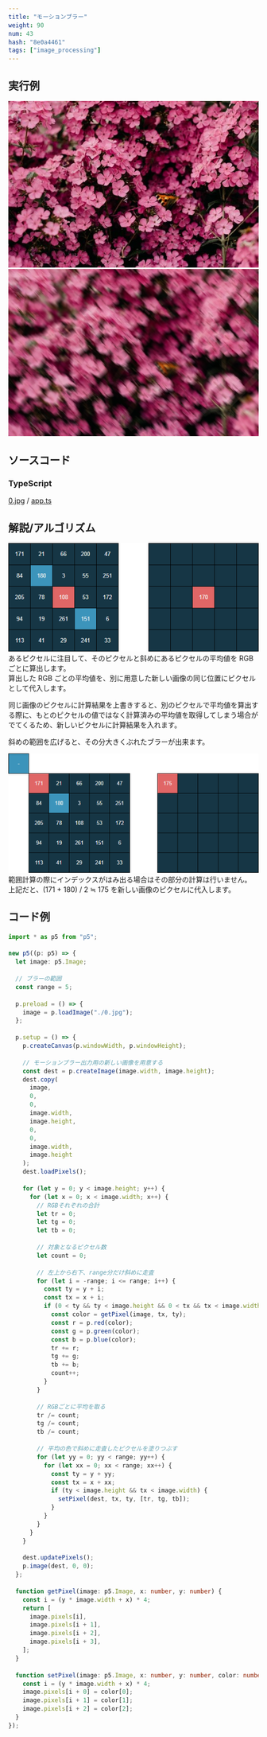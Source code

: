 ```yaml
---
title: "モーションブラー"
weight: 90
num: 43
hash: "8e0a4461"
tags: ["image_processing"]
---
```


## 実行例

![](./static/images/8e0a4461/0.jpg)
![](./static/images/8e0a4461/1.png)

## ソースコード

### TypeScript

[0.jpg](./static/code/8e0a4461/0.jpg) / [app.ts](./static/code/8e0a4461/app.ts)

## 解説/アルゴリズム

![](./static/images/8e0a4461/2.png)
あるピクセルに注目して、そのピクセルと斜めにあるピクセルの平均値を RGB ごとに算出します。  
算出した RGB ごとの平均値を、別に用意した新しい画像の同じ位置にピクセルとして代入します。

同じ画像のピクセルに計算結果を上書きすると、別のピクセルで平均値を算出する際に、もとのピクセルの値ではなく計算済みの平均値を取得してしまう場合がでてくるため、新しいピクセルに計算結果を入れます。

斜めの範囲を広げると、その分大きくぶれたブラーが出来ます。

![](./static/images/8e0a4461/3.png)
範囲計算の際にインデックスがはみ出る場合はその部分の計算は行いません。  
上記だと、(171 + 180) / 2 ≒ 175 を新しい画像のピクセルに代入します。

## コード例

```typescript
import * as p5 from "p5";

new p5((p: p5) => {
  let image: p5.Image;

  // ブラーの範囲
  const range = 5;

  p.preload = () => {
    image = p.loadImage("./0.jpg");
  };

  p.setup = () => {
    p.createCanvas(p.windowWidth, p.windowHeight);

    // モーションブラー出力用の新しい画像を用意する
    const dest = p.createImage(image.width, image.height);
    dest.copy(
      image,
      0,
      0,
      image.width,
      image.height,
      0,
      0,
      image.width,
      image.height
    );
    dest.loadPixels();

    for (let y = 0; y < image.height; y++) {
      for (let x = 0; x < image.width; x++) {
        // RGBそれぞれの合計
        let tr = 0;
        let tg = 0;
        let tb = 0;

        // 対象となるピクセル数
        let count = 0;

        // 左上から右下、range分だけ斜めに走査
        for (let i = -range; i <= range; i++) {
          const ty = y + i;
          const tx = x + i;
          if (0 < ty && ty < image.height && 0 < tx && tx < image.width) {
            const color = getPixel(image, tx, ty);
            const r = p.red(color);
            const g = p.green(color);
            const b = p.blue(color);
            tr += r;
            tg += g;
            tb += b;
            count++;
          }
        }

        // RGBごとに平均を取る
        tr /= count;
        tg /= count;
        tb /= count;

        // 平均の色で斜めに走査したピクセルを塗りつぶす
        for (let yy = 0; yy < range; yy++) {
          for (let xx = 0; xx < range; xx++) {
            const ty = y + yy;
            const tx = x + xx;
            if (ty < image.height && tx < image.width) {
              setPixel(dest, tx, ty, [tr, tg, tb]);
            }
          }
        }
      }
    }

    dest.updatePixels();
    p.image(dest, 0, 0);
  };

  function getPixel(image: p5.Image, x: number, y: number) {
    const i = (y * image.width + x) * 4;
    return [
      image.pixels[i],
      image.pixels[i + 1],
      image.pixels[i + 2],
      image.pixels[i + 3],
    ];
  }

  function setPixel(image: p5.Image, x: number, y: number, color: number[]) {
    const i = (y * image.width + x) * 4;
    image.pixels[i + 0] = color[0];
    image.pixels[i + 1] = color[1];
    image.pixels[i + 2] = color[2];
  }
});
```
